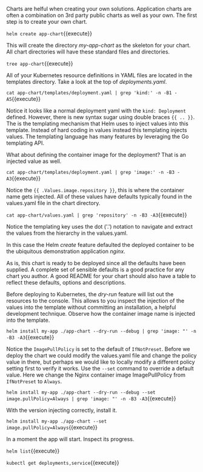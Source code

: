 Charts are helful when creating your own solutions. Application charts are often a combination on 3rd party public charts as well as your own. The first step is to create your own chart.

`helm create app-chart`{{execute}}

This will create the directory _my-app-chart_ as the skeleton for your chart. All chart directories will have these standard files and directories.

`tree app-chart`{{execute}}

All of your Kubernetes resource definitions in YAML files are located in the templates directory. Take a look at the top of _deployments.yaml_.

`cat app-chart/templates/deployment.yaml | grep 'kind:' -n -B1 -A5`{{execute}}

Notice it looks like a normal deployment yaml with the `kind: Deployment` defined. However, there is new syntax sugar using double braces `{{ .. }}`. The is the templating mechanism that Helm uses to inject values into this template. Instead of hard coding in values instead this templating injects values. The templating language has many features by leveraging the Go templating API.

What about defining the container image for the deployment? That is an injected value as well.

`cat app-chart/templates/deployment.yaml | grep 'image:' -n -B3 -A3`{{execute}}

Notice the `{{ .Values.image.repository }}`, this is where the container name gets injected. All of these values have defaults typically found in the values.yaml file in the chart directory.

`cat app-chart/values.yaml | grep 'repository' -n -B3 -A3`{{execute}}

Notice the templating key uses the dot ('.') notation to navigate and extract the values from the hierarchy in the values.yaml.

In this case the Helm _create_ feature defaulted the deployed container to be the ubiquitous demonstration application _nginx_.

As is, this chart is ready to be deployed since all the defaults have been supplied. A complete set of sensible defaults is a good practice for any chart you author. A good README for your chart should also have a table to reflect these defaults, options and descriptions.

Before deploying to Kubernetes, the _dry-run_ feature will list out the resources to the console. This allows to you inspect the injection of the values into the template without committing an installation, a helpful development technique. Observe how the container image name is injected into the template.

`helm install my-app ./app-chart --dry-run --debug | grep 'image: "' -n -B3 -A3`{{execute}}

Notice the `ImagePullPolicy` is set to the default of `IfNotPreset`. Before we deploy the chart we could modify the values.yaml file and change the policy value in there, but perhaps we would like to locally modify a different policy setting first to verify it works. Use the `--set` command to override a default value. Here we change the Nginx container image ImagePullPolicy from `IfNotPreset` to `Always`.

`helm install my-app ./app-chart --dry-run --debug --set image.pullPolicy=Always | grep 'image: "' -n -B3 -A3`{{execute}}

 With the version injecting correctly, install it.

`helm install my-app ./app-chart --set image.pullPolicy=Always`{{execute}}

In a moment the app will start. Inspect its progress.

`helm list`{{execute}}

`kubectl get deployments,service`{{execute}}
